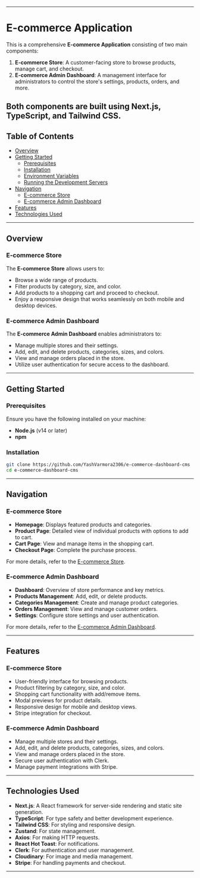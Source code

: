 
---
# E-commerce Application

This is a comprehensive **E-commerce Application** consisting of two main components: 

1. **E-commerce Store**: A customer-facing store to browse products, manage cart, and checkout.
2. **E-commerce Admin Dashboard**: A management interface for administrators to control the store's settings, products, orders, and more.

Both components are built using **Next.js**, **TypeScript**, and **Tailwind CSS**.
---

## Table of Contents

- [Overview](#overview)
- [Getting Started](#getting-started)
  - [Prerequisites](#prerequisites)
  - [Installation](#installation)
  - [Environment Variables](#environment-variables)
  - [Running the Development Servers](#running-the-development-servers)
- [Navigation](#navigation)
  - [E-commerce Store](#e-commerce-store)
  - [E-commerce Admin Dashboard](#e-commerce-admin-dashboard)
- [Features](#features)
- [Technologies Used](#technologies-used)

---

## Overview

### E-commerce Store

The **E-commerce Store** allows users to:

- Browse a wide range of products.
- Filter products by category, size, and color.
- Add products to a shopping cart and proceed to checkout.
- Enjoy a responsive design that works seamlessly on both mobile and desktop devices.

### E-commerce Admin Dashboard

The **E-commerce Admin Dashboard** enables administrators to:

- Manage multiple stores and their settings.
- Add, edit, and delete products, categories, sizes, and colors.
- View and manage orders placed in the store.
- Utilize user authentication for secure access to the dashboard.

---

## Getting Started

### Prerequisites

Ensure you have the following installed on your machine:

- **Node.js** (v14 or later)
- **npm**

### Installation

```bash
git clone https://github.com/YashVarmora2306/e-commerce-dashboard-cms
cd e-commerce-dashboard-cms
```
---

## Navigation

### E-commerce Store

- **Homepage**: Displays featured products and categories.
- **Product Page**: Detailed view of individual products with options to add to cart.
- **Cart Page**: View and manage items in the shopping cart.
- **Checkout Page**: Complete the purchase process.

For more details, refer to the [E-commerce Store](https://github.com/YashVarmora2306/e-commerce-dashboard-cms/tree/main/ecommerce-store#readme).

### E-commerce Admin Dashboard

- **Dashboard**: Overview of store performance and key metrics.
- **Products Management**: Add, edit, or delete products.
- **Categories Management**: Create and manage product categories.
- **Orders Management**: View and manage customer orders.
- **Settings**: Configure store settings and user authentication.

For more details, refer to the [E-commerce Admin Dashboard](https://github.com/YashVarmora2306/e-commerce-dashboard-cms/tree/main/ecommerce-admin#readme).

---

## Features

### E-commerce Store

- User-friendly interface for browsing products.
- Product filtering by category, size, and color.
- Shopping cart functionality with add/remove items.
- Modal previews for product details.
- Responsive design for mobile and desktop views.
- Stripe integration for checkout.

### E-commerce Admin Dashboard

- Manage multiple stores and their settings.
- Add, edit, and delete products, categories, sizes, and colors.
- View and manage orders placed in the store.
- Secure user authentication with Clerk.
- Manage payment integrations with Stripe.

---

## Technologies Used

- **Next.js**: A React framework for server-side rendering and static site generation.
- **TypeScript**: For type safety and better development experience.
- **Tailwind CSS**: For styling and responsive design.
- **Zustand**: For state management.
- **Axios**: For making HTTP requests.
- **React Hot Toast**: For notifications.
- **Clerk**: For authentication and user management.
- **Cloudinary**: For image and media management.
- **Stripe**: For handling payments and checkout.

---